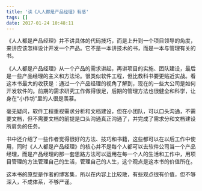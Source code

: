 ```yaml
---
title: '读《人人都是产品经理》有感'
tags: []
date: 2017-01-24 10:48:11
---
```


《人人都是产品经理》并不讲具体的代码技巧，而是上升到一个项目领导的角度，来讲应该怎样设计开发一个产品。它不是一本讲技术的书，而是一本与管理有关的书。 

《人人都是产品经理》从一个产品的需求讲起，再讲项目的实施、团队建设，最后是一些产品经理的主义和方法论。很类似软件工程，但比教科书要更贴近实战。看这本书最大的收获是：通过一个产品经理的视角了解到，现在的一些大公司是如何开发软件的。前期的需求研究工作做得很足，后期的管理方法也很健全和科学，让身在“小作坊”里的人很是羡慕。 

毫无疑问，软件工程重视需求分析和文档建设，但在小团队，可以口头沟通，不需要文档，但不需要文档的前提是口头沟通真正沟通了，并完成了需求分和文档建设所肩负的任务。 

书中还介绍了一些作者觉得很好的方法、技巧和书籍，这些都可以在以后工作中使用，同时《人人都是产品经理》的核心并不是每个人都可以去软件公司当一个产品经理，而是产品经理的那一套思路方法可以运用在每一个人的生活和工作中，用项目管理的方法管理自己的生活，管理自己的人生，这个观点是这本书的价值所在。 

这本书的原型是作者的博客集，所以在内容上比较散，有些观点很有价值，但不够深入，不成体系，不够严谨。